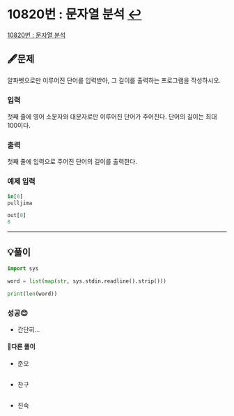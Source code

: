 # 10820번 : 문자열 분석 [↩](../../acmicpc)

[10820번 : 문자열 분석](https://www.acmicpc.net/problem/10820)

## 🖋️문제

알파벳으로만 이루어진 단어를 입력받아, 그 길이를 출력하는 프로그램을 작성하시오.

### 입력

첫째 줄에 영어 소문자와 대문자로만 이루어진 단어가 주어진다. 단어의 길이는 최대 100이다.

### 출력

첫째 줄에 입력으로 주어진 단어의 길이를 출력한다.

### 예제 입력

```python
in[0]
pulljima

out[0]
8
```

---

## 💡풀이

```python
import sys

word = list(map(str, sys.stdin.readline().strip()))

print(len(word))
```

###  성공😊

* 간단히...

#### 🤝다른 풀이

* 준오


```python

```

* 찬구

```java

```

* 진숙

```java

```

